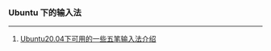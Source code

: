 ### Ubuntu 下的输入法

---

1. [Ubuntu20.04下可用的一些五笔输入法介绍](Ubuntu20.04下可用的一些五笔输入法介绍/Ubuntu20.04下可用的一些五笔输入法介绍.md)